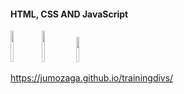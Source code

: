 #### HTML, CSS AND JavaScript
<img width="10%" height="50px" src="https://cdn.jsdelivr.net/gh/devicons/devicon/icons/html5/html5-original-wordmark.svg" /><img width="10%" height="50px" src="https://cdn.jsdelivr.net/gh/devicons/devicon/icons/css3/css3-original-wordmark.svg" />
<img width="10%" height="40px" src="https://cdn.jsdelivr.net/gh/devicons/devicon/icons/javascript/javascript-original.svg" />
          
          
https://jumozaga.github.io/trainingdivs/
